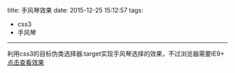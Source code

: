 title: 手风琴效果
date: 2015-12-25 15:12:57
tags: 
- css3 
- 手风琴
---

利用css3的目标伪类选择器:target实现手风琴选择的效果，不过浏览器需要IE9+
[点击查看效果](http://www.heysoo.com/test/sfq.html)
<!-- more -->